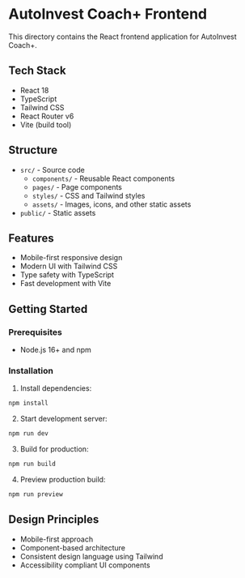 # AutoInvest Coach+ Frontend

This directory contains the React frontend application for AutoInvest Coach+.

## Tech Stack
- React 18
- TypeScript
- Tailwind CSS
- React Router v6
- Vite (build tool)

## Structure
- `src/` - Source code
  - `components/` - Reusable React components
  - `pages/` - Page components
  - `styles/` - CSS and Tailwind styles
  - `assets/` - Images, icons, and other static assets
- `public/` - Static assets

## Features
- Mobile-first responsive design
- Modern UI with Tailwind CSS
- Type safety with TypeScript
- Fast development with Vite

## Getting Started

### Prerequisites
- Node.js 16+ and npm

### Installation
1. Install dependencies:
```bash
npm install
```

2. Start development server:
```bash
npm run dev
```

3. Build for production:
```bash
npm run build
```

4. Preview production build:
```bash
npm run preview
```

## Design Principles
- Mobile-first approach
- Component-based architecture
- Consistent design language using Tailwind
- Accessibility compliant UI components 